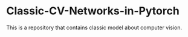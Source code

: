 # Classic-CV-Networks-in-Pytorch

This is a repository that contains classic model about computer vision.
